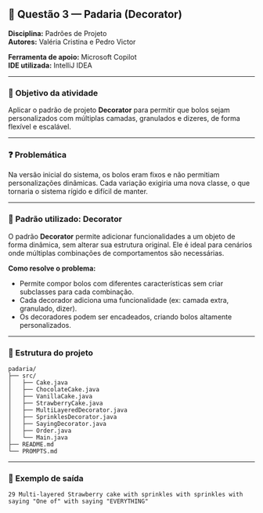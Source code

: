 
## 🍰 Questão 3 — Padaria (Decorator)

**Disciplina:** Padrões de Projeto  
**Autores:** Valéria Cristina e Pedro Victor

**Ferramenta de apoio:** Microsoft Copilot  
**IDE utilizada:** IntelliJ IDEA

--- 
### 🎯 Objetivo da atividade
Aplicar o padrão de projeto **Decorator** para permitir que bolos sejam personalizados com múltiplas camadas, granulados e dizeres, de forma flexível e escalável.

---

### ❓ Problemática
Na versão inicial do sistema, os bolos eram fixos e não permitiam personalizações dinâmicas. Cada variação exigiria uma nova classe, o que tornaria o sistema rígido e difícil de manter.

---

### 🧠 Padrão utilizado: Decorator
O padrão **Decorator** permite adicionar funcionalidades a um objeto de forma dinâmica, sem alterar sua estrutura original. Ele é ideal para cenários onde múltiplas combinações de comportamentos são necessárias.

**Como resolve o problema:**
- Permite compor bolos com diferentes características sem criar subclasses para cada combinação.
- Cada decorador adiciona uma funcionalidade (ex: camada extra, granulado, dizer).
- Os decoradores podem ser encadeados, criando bolos altamente personalizados.

---

### 🧱 Estrutura do projeto

```
padaria/
├── src/
│   ├── Cake.java
│   ├── ChocolateCake.java
│   ├── VanillaCake.java
│   ├── StrawberryCake.java
│   ├── MultiLayeredDecorator.java
│   ├── SprinklesDecorator.java
│   ├── SayingDecorator.java
│   ├── Order.java
│   └── Main.java
├── README.md
└── PROMPTS.md
```

---

### 🧪 Exemplo de saída

```
29 Multi-layered Strawberry cake with sprinkles with sprinkles with saying "One of" with saying "EVERYTHING"
```
